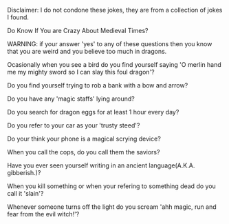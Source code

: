 Disclaimer: I do not condone these jokes, they are from a collection of jokes I found.

Do Know If You are Crazy About Medieval Times?

WARNING: if your answer 'yes' to any of these questions then you know that you are weird and you believe too much in dragons.

Ocasionally when you see a bird do you find yourself saying 'O merlin hand me my mighty sword so I can slay this foul dragon'?

Do you find yourself trying to rob a bank with a bow and arrow?

Do you have any 'magic staffs' lying around?

Do you search for dragon eggs for at least 1 hour every day?

Do you refer to your car as your 'trusty steed'?

Do your think your phone is a magical scrying device?

When you call the cops, do you call them the saviors?

Have you ever seen yourself writing in an ancient language(A.K.A. gibberish.)?

When you kill something or when your refering to something dead do you call it 'slain'?

Whenever someone turns off the light do you scream 'ahh magic, run and fear from the evil witch!'?

